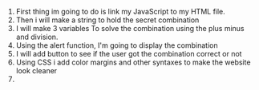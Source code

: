 1. First thing im going to do is link my JavaScript
    to my HTML file.
2. Then i will make a string to hold the secret combination
3. I will make 3 variables To solve the combination using the plus
    minus and division.
4. Using the alert function, I'm going to display the combination
5. I will add button to see if the user got the combination correct or not
6. Using CSS i add color margins and other syntaxes to make the website look cleaner
7. 